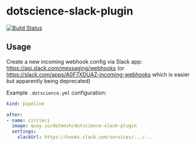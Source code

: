 # dotscience-slack-plugin

[![Build Status](https://drone.app.cloud.dotscience.net/api/badges/dotmesh-io/dotscience-slack-plugin/status.svg)](https://drone.app.cloud.dotscience.net/dotmesh-io/dotscience-slack-plugin)


## Usage

Create a new incoming webhook config via Slack app: https://api.slack.com/messaging/webhooks (or https://slack.com/apps/A0F7XDUAZ-incoming-webhooks which is easier but apparently being deprecated)

Example `.dotscience.yml` configuration:

```yaml
kind: pipeline

after:
- name: circleci
  image: quay.io/dotmesh/dotscience-slack-plugin
  settings:
    slackUrl: https://hooks.slack.com/services/.../...
```
